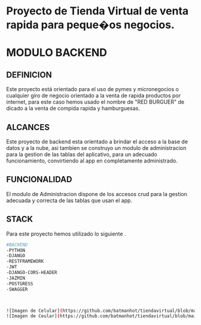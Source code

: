 # Proyecto de Tienda Virtual de venta rapida para peque�os negocios.
# MODULO BACKEND

## DEFINICION
Este proyecto está orientado para el uso de pymes y micronegocios o cualquier giro de negocio orientado a la venta de rapida productos por internet, para este caso hemos usado el nombre de "RED BURGUER" de dicado a la venta de compida rapida y hamburguesas.

## ALCANCES
Este proyecto de backend esta orientado a brindar el acceso a la base de datos y a la nube, asi tambien se construyo un modulo de administracion para la gestion de las tablas del aplicativo, para un adecuado funcionamiento, convirtiendo al app en completamente administrado.

## FUNCIONALIDAD
El modulo de Administracion dispone de los accesos crud para la gestion adecuada y correcta de las tablas que usan el app.

## STACK
Para este proyecto hemos utilizado lo siguiente .

```bash
#BACKEND
-PYTHON
-DJANGO
-RESTFRAMEWORK
-JWT
-DJANGO-CORS-HEADER
-JAZMIN
-POSTGRESS
-SWAGGER



![Imagen de Celular](https://github.com/batmanhot/tiendavirtual/blob/main/assets/app/Foto1.png), ![Imagen de Celular](https://github.com/batmanhot/tiendavirtual/blob/main/assets/app/foto8.png),
![Imagen de Ceular](https://github.com/batmanhot/tiendavirtual/blob/main/assets/app/Foto8.png) , ![Imagen de Ceular](https://github.com/batmanhot/tiendavirtual/blob/main/assets/app/Foto9.png), ![Imagen de Ceular](https://github.com/batmanhot/tiendavirtual/blob/main/assets/app/Foto10.png), ![Imagen de Ceular](https://github.com/batmanhot/tiendavirtual/blob/main/assets/app/Foto11.png) 




